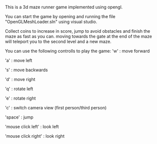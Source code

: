 This is a 3d maze runner game implemented using opengl.

You can start the game by opening and running the file "OpenGLMeshLoader.sln" using visual studio.

Collect coins to increase in score, jump to avoid obstacles and finish the maze as fast as you can.
moving towards the gate at the end of the maze will teleport you to the second level and a new maze.

You can use the following controlls to play the game:
'w' : move forward

'a' : move left

's' : move backwards

'd' : move right

'q' : rotate left

'e' : rotate right

'c' : switch camera view (first person/third person)

'space' : jump

'mouse click left' : look left

'mouse click right' : look right
